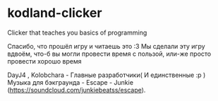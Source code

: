 # kodland-clicker
Clicker that teaches you basics of programming

Спасибо, что прошёл игру и читаешь это :3
Мы сделали эту игру вдвоём, что-б вы могли провести время с пользой, или-же просто провести хорошо время

DayJ4 , Kolobchara - Главные разработчики( И единственные :p )
Музыка для бэкграунда - Escape - Junkie (https://soundcloud.com/junkiebeatss/escape).
